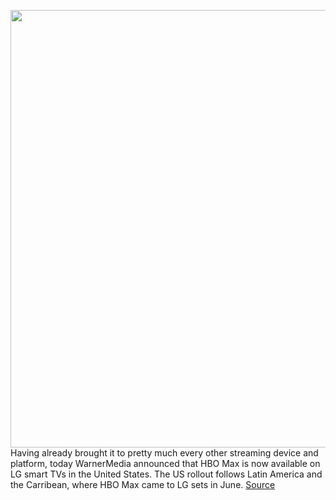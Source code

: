 <img src='https://cdn.vox-cdn.com/thumbor/EZ5D-iH-4DJCdMA1ZXTKEUoOcJw=/0x0:2040x1360/1200x800/filters:focal(857x517:1183x843)/cdn.vox-cdn.com/uploads/chorus_image/image/69672079/acastro_200602_1777_HBOMax_0003.0.0.jpg' width='700px' /><br/>
Having already brought it to pretty much every other streaming device and platform, today WarnerMedia announced that HBO Max is now available on LG smart TVs in the United States. The US rollout follows Latin America and the Carribean, where HBO Max came to LG sets in June.
<a href='https://www.theverge.com/2021/8/3/22607655/hbo-max-lg-webos-smart-tv-now-available-united-states'> Source <a/>
